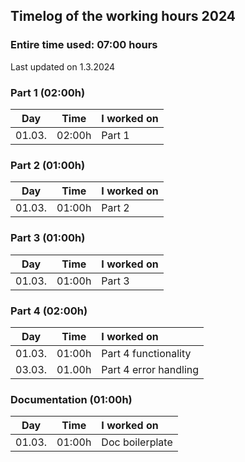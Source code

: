 ## Timelog of the working hours 2024

### Entire time used: **07:00** hours

Last updated on 1.3.2024

### Part 1 (02:00h)

Day    | Time   | I worked on
:-----:|:------:|:------
01.03. | 02:00h | Part 1

### Part 2 (01:00h)

Day    | Time   | I worked on
:-----:|:------:|:------
01.03. | 01:00h | Part 2

### Part 3 (01:00h)

Day    | Time   | I worked on
:-----:|:------:|:------
01.03. | 01:00h | Part 3

### Part 4 (02:00h)

Day    | Time   | I worked on
:-----:|:------:|:------
01.03. | 01:00h | Part 4 functionality
03.03. | 01.00h | Part 4 error handling

### Documentation (01:00h)

Day    | Time   | I worked on
:-----:|:------:|:------
01.03. | 01:00h | Doc boilerplate